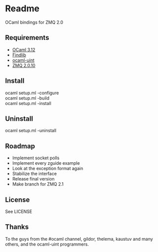 Readme
======

OCaml bindings for ZMQ 2.0

Requirements
------------
* [OCaml 3.12](http://caml.inria.fr/)
* [Findlib](http://projects.camlcity.org/projects/findlib.html)
* [ocaml-uint](https://github.com/andrenth/ocaml-uint)
* [ZMQ 2.0.10](http://www.zeromq.org/intro:get-the-software)

Install
-------
ocaml setup.ml -configure  
ocaml setup.ml -build  
ocaml setup.ml -install  

Uninstall
---------
ocaml setup.ml -uninstall

Roadmap
----
* Implement socket polls
* Implement every zguide example
* Look at the exception format again
* Stabilize the interface
* Release final version
* Make branch for ZMQ 2.1

License
-------
See LICENSE

Thanks
------
To the guys from the #ocaml channel, gildor, thelema, kaustuv and many others, and the ocaml-uint programmers.

